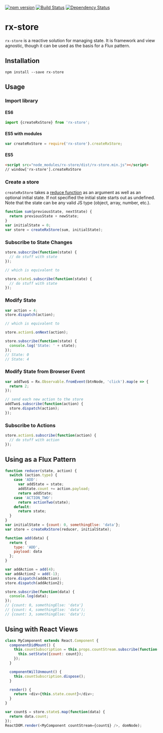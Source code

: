 [![npm version](https://badge.fury.io/js/rx-store.svg)](http://badge.fury.io/js/rx-store)
[![Build Status](https://secure.travis-ci.org/jdlehman/rx-store.svg?branch=master)](http://travis-ci.org/jdlehman/rx-store)
[![Dependency Status](https://david-dm.org/jdlehman/rx-store.svg)](https://david-dm.org/jdlehman/rx-store)

# rx-store

`rx-store` is a reactive solution for managing state. It is framework and view agnostic, though it can be used as the basis for a Flux pattern.

## Installation

`npm install --save rx-store`

## Usage

### Import library

#### ES6

```js
import {createRxStore} from 'rx-store';
```

#### ES5 with modules

```js
var createRxStore = require('rx-store').createRxStore;
```

#### ES5

```html
<script src="node_modules/rx-store/dist/rx-store.min.js"></script>
// window['rx-store'].createRxStore
```

### Create a store

`createRxStore` takes a [reduce function](https://developer.mozilla.org/en-US/docs/Web/JavaScript/Reference/Global_Objects/Array/Reduce) as an argument as well as an optional initial state. If not specified the initial state starts out as undefined. Note that the state can be any valid JS type (object, array, number, etc.).

```js
function sum(previousState, nextState) {
  return previousState + newState;
}
var initialState = 0;
var store = createRxStore(sum, initialState);
```

### Subscribe to State Changes

```js
store.subscribe(function(state) {
  // do stuff with state
});

// which is equivalent to

store.state$.subscribe(function(state) {
  // do stuff with state
});
```

### Modify State

```js
var action = 4;
store.dispatch(action);

// which is equivalent to

store.action$.onNext(action);

store.subscribe(function(state) {
  console.log('State: ' + state);
});
// State: 0
// State: 4
```

### Modify State from Browser Event

```js
var addTwo$ = Rx.Observable.fromEvent(btnNode, 'click').map(e => {
  return 2;
});

// send each new action to the store
addTwo$.subscribe(function(action) {
  store.dispatch(action);
});
```

### Subscribe to Actions

```js
store.action$.subscribe(function(action) {
  // do stuff with action
});
```

## Using as a Flux Pattern

```js
function reducer(state, action) {
  switch (action.type) {
    case 'ADD':
      var addState = state;
      addState.count += action.payload;
      return addState;
    case 'ACTION_TWO':
      return actionTwo(state);
    default:
      return state;
  }
}
var initialState = {count: 0, somethingElse: 'data'};
var store = createRxStore(reducer, initialState);

function add(data) {
  return {
    type: 'ADD',
    payload: data
  };
}

var addAction = add(4);
var addAction2 = add(-1);
store.dispatch(addAction);
store.dispatch(addAction2);

store.subscribe(function(data) {
  console.log(data);
});
// {count: 0, somethingElse: 'data'}
// {count: 4, somethingElse: 'data');
// {count: 3, somethingElse: 'data');
```

## Using with React Views

```js
class MyComponent extends React.Component {
  componentDidMount() {
    this.countSubscription = this.props.countStream.subscribe(function(count) {
      this.setState({count: count});
    });
  }

  componentWillUnmount() {
    this.countSubscription.dispose();
  }

  render() {
    return <div>{this.state.count}</div>;
  }
}

var count$ = store.state$.map(function(data) {
  return data.count;
});
ReactDOM.render(<MyComponent countStream={count$} />, domNode);
```
